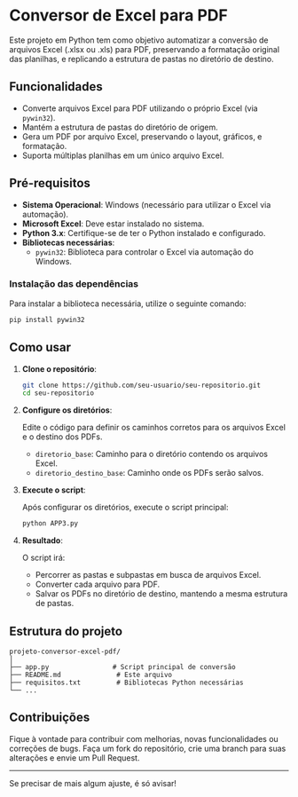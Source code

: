 # Conversor de Excel para PDF

Este projeto em Python tem como objetivo automatizar a conversão de arquivos Excel (.xlsx ou .xls) para PDF, preservando a formatação original das planilhas, e replicando a estrutura de pastas no diretório de destino.

## Funcionalidades

- Converte arquivos Excel para PDF utilizando o próprio Excel (via `pywin32`).
- Mantém a estrutura de pastas do diretório de origem.
- Gera um PDF por arquivo Excel, preservando o layout, gráficos, e formatação.
- Suporta múltiplas planilhas em um único arquivo Excel.

## Pré-requisitos

- **Sistema Operacional**: Windows (necessário para utilizar o Excel via automação).
- **Microsoft Excel**: Deve estar instalado no sistema.
- **Python 3.x**: Certifique-se de ter o Python instalado e configurado.
- **Bibliotecas necessárias**:
  - `pywin32`: Biblioteca para controlar o Excel via automação do Windows.

### Instalação das dependências

Para instalar a biblioteca necessária, utilize o seguinte comando:

```bash
pip install pywin32
```

## Como usar

1. **Clone o repositório**:

   ```bash
   git clone https://github.com/seu-usuario/seu-repositorio.git
   cd seu-repositorio
   ```

2. **Configure os diretórios**:

   Edite o código para definir os caminhos corretos para os arquivos Excel e o destino dos PDFs.

   - `diretorio_base`: Caminho para o diretório contendo os arquivos Excel.
   - `diretorio_destino_base`: Caminho onde os PDFs serão salvos.

3. **Execute o script**:

   Após configurar os diretórios, execute o script principal:

   ```bash
   python APP3.py
   ```

4. **Resultado**:

   O script irá:
   - Percorrer as pastas e subpastas em busca de arquivos Excel.
   - Converter cada arquivo para PDF.
   - Salvar os PDFs no diretório de destino, mantendo a mesma estrutura de pastas.

## Estrutura do projeto

```
projeto-conversor-excel-pdf/
│
├── app.py                # Script principal de conversão
├── README.md              # Este arquivo
├── requisitos.txt         # Bibliotecas Python necessárias
└── ...
```

## Contribuições

Fique à vontade para contribuir com melhorias, novas funcionalidades ou correções de bugs. Faça um fork do repositório, crie uma branch para suas alterações e envie um Pull Request.

---

Se precisar de mais algum ajuste, é só avisar!

